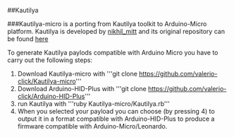 ##Kautilya

###Kautilya-micro is a porting from Kautilya toolkit to Arduino-Micro platform.
Kautilya is developed by [nikhil_mitt](https://twitter.com/nikhil_mitt) and its original repository can be found [here](https://github.com/samratashok/Kautilya)

To generate Kautilya paylods compatible with Arduino Micro you have to carry out the following steps:

1. Download Kautilya-micro with 
'''git clone https://github.com/valerio-click/Kautilya-micro'''
2. Download Arduino-HID-Plus with 
'''git clone https://github.com/valerio-click/Arduino-HID-Plus'''
3. run Kautilya with 
'''ruby Kautilya-micro/Kautilya.rb'''
4. When you selected your payload you can choose (by pressing 4) to output it in a format compatible with Arduino-HID-Plus to produce a firmware compatible with Arduino-Micro/Leonardo.
